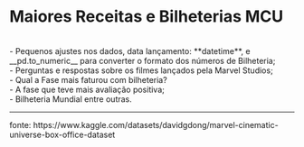 # Maiores Receitas e  Bilheterias MCU
<br>
- Pequenos ajustes nos dados, data lançamento: **datetime**, e __pd.to_numeric__ para converter o formato dos números de Bilheteria;<br>
- Perguntas e respostas sobre os filmes lançados pela Marvel Studios;<br>
- Qual a Fase mais faturou com bilheteria?<br>
- A fase que teve mais avaliação positiva;<br>
- Bilheteria Mundial entre outras.
<hr>
fonte: https://www.kaggle.com/datasets/davidgdong/marvel-cinematic-universe-box-office-dataset
